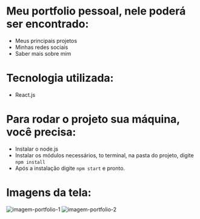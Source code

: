 # Meu portfolio pessoal, nele poderá ser encontrado: 
- Meus principais projetos 
- Minhas redes sociais 
- Saber mais sobre mim 

# Tecnologia utilizada: 
- React.js 

# Para rodar o projeto sua máquina, você precisa: 
- Instalar o node.js
- Instalar os módulos necessários, to terminal, na pasta do projeto, digite `npm install`
- Após a instalação digite `npm start` e pronto. 

# Imagens da tela: 

![imagem-portfolio-1](https://github.com/Carl-Vini/portfolio-pessoal/assets/116040965/687386bb-2142-4a70-8d6f-6078721fc644)
![imagem-portfolio-2](https://github.com/Carl-Vini/portfolio-pessoal/assets/116040965/1c48bfdb-bc3b-4504-8185-784ff5b2af0c)

